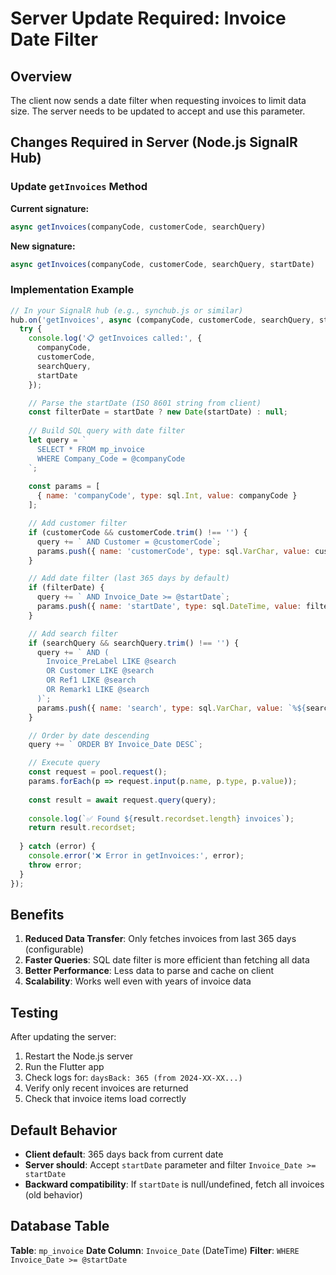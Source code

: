 # Server Update Required: Invoice Date Filter

## Overview
The client now sends a date filter when requesting invoices to limit data size. The server needs to be updated to accept and use this parameter.

## Changes Required in Server (Node.js SignalR Hub)

### Update `getInvoices` Method

**Current signature:**
```javascript
async getInvoices(companyCode, customerCode, searchQuery)
```

**New signature:**
```javascript
async getInvoices(companyCode, customerCode, searchQuery, startDate)
```

### Implementation Example

```javascript
// In your SignalR hub (e.g., synchub.js or similar)
hub.on('getInvoices', async (companyCode, customerCode, searchQuery, startDate) => {
  try {
    console.log('📋 getInvoices called:', { 
      companyCode, 
      customerCode, 
      searchQuery,
      startDate 
    });

    // Parse the startDate (ISO 8601 string from client)
    const filterDate = startDate ? new Date(startDate) : null;
    
    // Build SQL query with date filter
    let query = `
      SELECT * FROM mp_invoice 
      WHERE Company_Code = @companyCode
    `;
    
    const params = [
      { name: 'companyCode', type: sql.Int, value: companyCode }
    ];

    // Add customer filter
    if (customerCode && customerCode.trim() !== '') {
      query += ` AND Customer = @customerCode`;
      params.push({ name: 'customerCode', type: sql.VarChar, value: customerCode });
    }

    // Add date filter (last 365 days by default)
    if (filterDate) {
      query += ` AND Invoice_Date >= @startDate`;
      params.push({ name: 'startDate', type: sql.DateTime, value: filterDate });
    }

    // Add search filter
    if (searchQuery && searchQuery.trim() !== '') {
      query += ` AND (
        Invoice_PreLabel LIKE @search 
        OR Customer LIKE @search 
        OR Ref1 LIKE @search
        OR Remark1 LIKE @search
      )`;
      params.push({ name: 'search', type: sql.VarChar, value: `%${searchQuery}%` });
    }

    // Order by date descending
    query += ` ORDER BY Invoice_Date DESC`;

    // Execute query
    const request = pool.request();
    params.forEach(p => request.input(p.name, p.type, p.value));
    
    const result = await request.query(query);
    
    console.log(`✅ Found ${result.recordset.length} invoices`);
    return result.recordset;
    
  } catch (error) {
    console.error('❌ Error in getInvoices:', error);
    throw error;
  }
});
```

## Benefits

1. **Reduced Data Transfer**: Only fetches invoices from last 365 days (configurable)
2. **Faster Queries**: SQL date filter is more efficient than fetching all data
3. **Better Performance**: Less data to parse and cache on client
4. **Scalability**: Works well even with years of invoice data

## Testing

After updating the server:

1. Restart the Node.js server
2. Run the Flutter app
3. Check logs for: `daysBack: 365 (from 2024-XX-XX...)`
4. Verify only recent invoices are returned
5. Check that invoice items load correctly

## Default Behavior

- **Client default**: 365 days back from current date
- **Server should**: Accept `startDate` parameter and filter `Invoice_Date >= startDate`
- **Backward compatibility**: If `startDate` is null/undefined, fetch all invoices (old behavior)

## Database Table

**Table**: `mp_invoice`
**Date Column**: `Invoice_Date` (DateTime)
**Filter**: `WHERE Invoice_Date >= @startDate`
